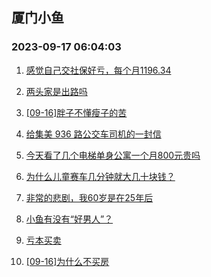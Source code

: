 ## 厦门小鱼 
### 2023-09-17 06:04:03

1. [感觉自己交社保好亏，每个月1196.34](http://bbs.xmfish.com/read-htm-tid-18073150.html)

2. [两头家是出路吗](http://bbs.xmfish.com/read-htm-tid-18073255.html)

3. [[09-16]胖子不懂瘦子的苦](http://bbs.xmfish.com/read-htm-tid-18073279.html)

4. [给集美 936 路公交车司机的一封信](http://bbs.xmfish.com/read-htm-tid-18073311.html)

5. [今天看了几个电梯单身公寓一个月800元贵吗](http://bbs.xmfish.com/read-htm-tid-18073327.html)

6. [为什么儿童赛车几分钟就大几十块钱？](http://bbs.xmfish.com/read-htm-tid-18073287.html)

7. [非常的悲剧，我60岁是在25年后](http://bbs.xmfish.com/read-htm-tid-18073304.html)

8. [小鱼有没有“好男人”？](http://bbs.xmfish.com/read-htm-tid-18073166.html)

9. [亏本买卖](http://bbs.xmfish.com/read-htm-tid-18073367.html)

10. [[09-16]为什么不买房](http://bbs.xmfish.com/read-htm-tid-18073443.html)

